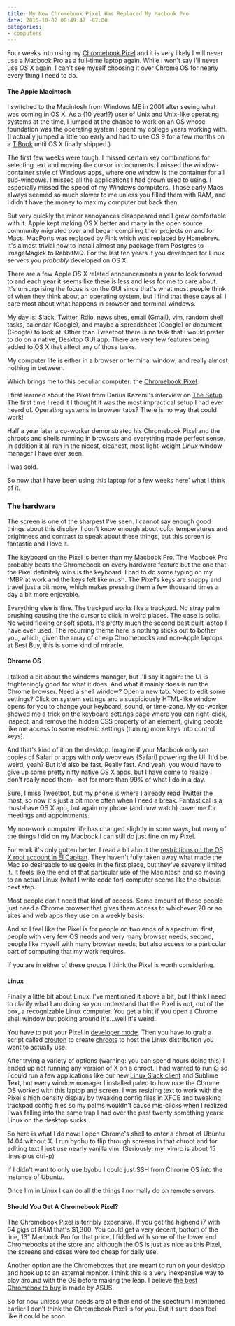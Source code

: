 ```yaml
---
title: My New Chromebook Pixel Has Replaced My Macbook Pro
date: 2015-10-02 08:49:47 -07:00
categories:
- computers
---
```


Four weeks into using my [Chromebook Pixel](https://www.google.com/chromebook/pixel/) and it is very likely I will never use a Macbook Pro as a full-time laptop again. While I won&apos;t say I&apos;ll never use _OS X_ again, I can&apos;t see myself choosing it over Chrome OS for nearly every thing I need to do.

#### The Apple Macintosh
I switched to the Macintosh from Windows ME in 2001 after seeing what was coming in OS X. As a (10 year!?) user of Unix and Unix-like operating systems at the time, I jumped at the chance to work on an OS whose foundation was the operating system I spent my college years working with. (I actually jumped a little too early and had to use OS 9 for a few months on a [TiBook](https://en.wikipedia.org/wiki/PowerBook_G4) until OS X finally shipped.)

The first few weeks were tough. I missed certain key combinations for selecting text and moving the cursor in documents. I missed the window-container style of Windows apps, where one window is the container for all sub-windows. I missed all the applications I had grown used to using. I especially missed the speed of my Windows computers. Those early Macs always seemed so much slower to me unless you filled them with RAM, and I didn&apos;t have the money to max my computer out back then.

But very quickly the minor annoyances disappeared and I grew comfortable with it. Apple kept making OS X better and many in the open source community migrated over and began compiling their projects on and for Macs. MacPorts was replaced by Fink which was replaced by Homebrew. It&apos;s almost trivial now to install almost any package from Postgres to ImageMagick to RabbitMQ. For the last ten years if you developed for Linux servers you _probably_ developed on OS X.

There are a few Apple OS X related announcements a year to look forward to and each year it seems like there is less and less for me to care about. It&apos;s unsurprising the focus is on the GUI since that&apos;s what most people think of when they think about an operating system, but I find that these days all I care most about what happens in browser and terminal windows.

My day is: Slack, Twitter, Rdio, news sites, email (Gmail), vim, random shell tasks, calendar (Google), and maybe a spreadsheet (Google) or document (Google) to look at. Other than Tweetbot there is no task that I would prefer to do on a native, Desktop GUI app. There are very few features being added to OS X that affect any of those tasks.

My computer life is either in a browser or terminal window; and really almost nothing in between.

Which brings me to this peculiar computer: the [Chromebook Pixel](https://www.google.com/chromebook/pixel/).

I first learned about the Pixel from Darius Kazemi&apos;s interview on [The Setup](https://usesthis.com/interviews/darius.kazemi/). The first time I read it I thought it was the most impractical setup I had ever heard of. Operating systems in browser tabs? There is no way that could work!

Half a year later a co-worker demonstrated his Chromebook Pixel and the chroots and shells running in browsers and everything made perfect sense. In addition it all ran in the nicest, cleanest, most light-weight _Linux_ window manager I have ever seen.

I was sold.

So now that I have been using this laptop for a few weeks here&apos; what I think of it.

### The hardware

The screen is one of the sharpest I&apos;ve seen. I cannot say enough good things about this display. I don&apos;t know enough about color temperatures and brightness and contrast to speak about these things, but this screen is fantastic and I love it.

The keyboard on the Pixel is better than my Macbook Pro. The Macbook Pro probably beats the Chromebook on every hardware feature but the one that the Pixel definitely wins is the keyboard. I had to do some typing on my rMBP at work and the keys felt like mush. The Pixel&apos;s keys are snappy and travel just a bit more, which makes pressing them a few thousand times a day a bit more enjoyable.

Everything else is fine. The trackpad works like a trackpad. No stray palm brushing causing the the cursor to click in weird places. The case is solid. No weird flexing or soft spots. It&apos;s pretty much the second best built laptop I have ever used. The recurring theme here is nothing sticks out to bother you, which, given the array of cheap Chromebooks and non-Apple laptops at Best Buy, this is some kind of miracle.

#### Chrome OS
I talked a bit about the windows manager, but I&apos;ll say it again: the UI is frighteningly good for what it does. And what it mainly does is run the Chrome browser. Need a shell window? Open a new tab. Need to edit some settings? Click on system settings and a suspiciously HTML-like window opens for you to change your keyboard, sound, or time-zone. My co-worker showed me a trick on the keyboard settings page where you can right-click, inspect, and remove the hidden CSS property of an element, giving people like me access to some esoteric settings (turning more keys into control keys).

And that&apos;s kind of it on the desktop. Imagine if your Macbook only ran copies of Safari or apps with _only_ webviews (Safari) powering the UI. It&apos;d be weird, yeah? But it&apos;d also be fast. Really fast. And yeah, you would have to give up some pretty nifty native OS X apps, but I have come to realize I don&apos;t really need them&#8212;not for more than 99% of what I do in a day.

Sure, I miss Tweetbot, but my phone is where I already read Twitter the most, so now it&apos;s just a bit more often when I need a break. Fantastical is a must-have OS X app, but again my phone (and now watch) cover me for meetings and appointments.

My non-work computer life has changed slightly in some ways, but many of the things I did on my Macbook I can still do just fine on my Pixel.

For work it&apos;s only gotten better. I read a bit about the [restrictions on the OS X root account in El Capitan](https://www.quora.com/Can-someone-elaborate-on-the-OS-X-10-11-feature-called-Rootless). They haven&apos;t fully taken away what made the Mac so desireable to us geeks in the first place, but they&apos;ve severely limited it. It feels like the end of that particular use of the Macintosh and so moving to an actual Linux (what I write code for) computer seems like the obvious next step.

Most people don&apos;t need that kind of access. Some amount of those people just need a Chrome browser that gives them access to whichever 20 or so sites and web apps they use on a weekly basis.

And so I feel like the Pixel is for people on two ends of a spectrum: first, people with very few OS needs and very many browser needs, second, people like myself with many browser needs, but also access to a particular part of computing that my work requires.

If you are in either of these groups I think the Pixel is worth considering.

#### Linux
Finally a little bit about Linux. I&apos;ve mentioned it above a bit, but I think I need to clarify what I am doing so you understand that the Pixel is not, out of the box, a recognizable Linux computer. You get a hint if you open a Chrome shell window but poking around it&apos;s&hellip;well it&apos;s weird.

You have to put your Pixel in [developer mode](https://www.chromium.org/chromium-os/developer-information-for-chrome-os-devices/chromebook-pixel-2015#TOC-Developer-Mode). Then you have to grab a script called [crouton](https://github.com/dnschneid/crouton) to create [chroots](https://wiki.archlinux.org/index.php/Change_root) to host the Linux distribution you want to actually use.

After trying a variety of options (warning: you can spend hours doing this) I ended up not running any version of X on a chroot. I had wanted to run [i3](https://i3wm.org/) so I could run a few applications like our new [Linux Slack client](https://tinyspeck.slack.com/apps) and Sublime Text, but every window manager I installed paled to how nice the Chrome OS worked with this laptop and screen. I was resizing text to work with the Pixel&apos;s high density display by tweaking config files in XFCE and tweaking trackpad config files so my palms wouldn&apos;t cause mis-clicks when I realized I was falling into the same trap I had over the past twenty something years: Linux on the desktop sucks.

So here is what I do now: I open Chrome&apos;s shell to enter a chroot of Ubuntu 14.04 without X. I run byobu to flip through screens in that chroot and for editing text I just use nearly vanilla vim. (Seriously: my .vimrc is about 15 lines plus ctrl-p)

If I didn&apos;t want to only use byobu I could just SSH from Chrome OS _into_ the instance of Ubuntu.

Once I&apos;m in Linux I can do all the things I normally do on remote servers.

#### Should You Get A Chromebook Pixel?

The Chromebook Pixel is terribly expensive. If you get the highend i7 with 64 gigs of RAM that&apos;s $1,300. You could get a very decent, bottom of the line, 13&quot; Macbook Pro for that price. I fiddled with some of the lower end Chromebooks at the store and although the OS is just as nice as this Pixel, the screens and cases were too cheap for daily use.

Another option are the Chromeboxes that are meant to run on your desktop and hook up to an external monitor. I think this is a very inexpensive way to play around with the OS before making the leap. I believe [the best Chromebox to buy](http://www.amazon.com/gp/product/B00NG0VU6O/ref=as_li_tl?ie=UTF8&camp=1789&creative=390957&creativeASIN=B00NG0VU6O&linkCode=as2&tag=andretorrez-20&linkId=YXD4RMWY6GTQHWON) is made by ASUS.

So for now unless your needs are at either end of the spectrum I mentioned earlier I don&apos;t think the Chromebook Pixel is for you. But it sure does feel like it could be soon.
